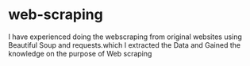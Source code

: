 # web-scraping
I have experienced doing the webscraping from original websites using Beautiful Soup and requests.which I extracted the Data and Gained the knowledge on the purpose of Web scraping
